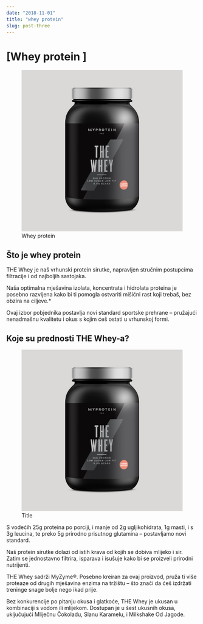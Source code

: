 ```yaml
---
date: "2018-11-01"
title: "whey protein"
slug: post-three
---
```


<!-- markdownlint-disable MD033 -->

# [Whey protein ]

<figure class="figure">
    <img src="./images/whey-protein.jpg" alt="Title"/>
    <figcaption class="figure__caption">Whey protein</figcaption>
</figure>

## Što je whey protein

THE Whey je naš vrhunski protein sirutke, napravljen stručnim postupcima filtracije i od najboljih sastojaka.

Naša optimalna mješavina izolata, koncentrata i hidrolata proteina je posebno razvijena kako bi ti pomogla ostvariti mišićni rast koji trebaš, bez obzira na ciljeve.*

Ovaj izbor pobjednika postavlja novi standard sportske prehrane – pružajući nenadmašnu kvalitetu i okus s kojim ćeš ostati u vrhunskoj formi.

## Koje su prednosti THE Whey-a?

<figure class="figure">
    <img src="./images/whey-protein.jpg" alt="Title"/>
    <figcaption class="figure__caption">Title</figcaption>
</figure>

S vodećih 25g proteina po porciji, i manje od 2g ugljikohidrata, 1g masti, i s 3g leucina, te preko 5g prirodno prisutnog glutamina – postavljamo novi standard.

Naš protein sirutke dolazi od istih krava od kojih se dobiva mlijeko i sir. Zatim se jednostavno filtrira, isparava i isušuje kako bi se proizveli prirodni nutrijenti.

THE Whey sadrži MyZyme®. Posebno kreiran za ovaj proizvod, pruža ti više proteaze od drugih mješavina enzima na tržištu – što znači da ćeš izdržati treninge snage bolje nego ikad prije.

Bez konkurencije po pitanju okusa i glatkoće, THE Whey je ukusan u kombinaciji s vodom ili mlijekom. Dostupan je u šest ukusnih okusa, uključujući Mliječnu Čokoladu, Slanu Karamelu, i Milkshake Od Jagode.
